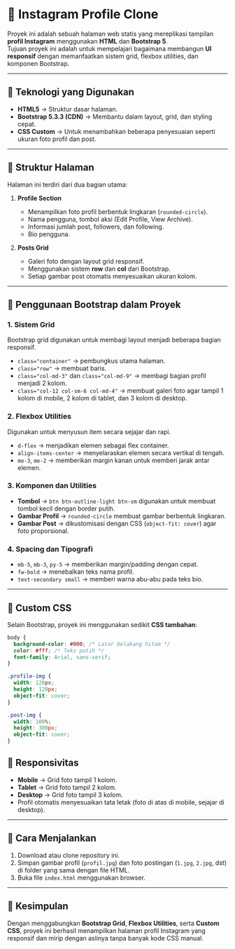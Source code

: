 # 📸 Instagram Profile Clone

Proyek ini adalah sebuah halaman web statis yang mereplikasi tampilan **profil Instagram** menggunakan **HTML** dan **Bootstrap 5**.  
Tujuan proyek ini adalah untuk mempelajari bagaimana membangun **UI responsif** dengan memanfaatkan sistem grid, flexbox utilities, dan komponen Bootstrap.

---

## 🚀 Teknologi yang Digunakan
- **HTML5** → Struktur dasar halaman.
- **Bootstrap 5.3.3 (CDN)** → Membantu dalam layout, grid, dan styling cepat.
- **CSS Custom** → Untuk menambahkan beberapa penyesuaian seperti ukuran foto profil dan post.

---

## 📂 Struktur Halaman
Halaman ini terdiri dari dua bagian utama:

1. **Profile Section**
   - Menampilkan foto profil berbentuk lingkaran (`rounded-circle`).
   - Nama pengguna, tombol aksi (Edit Profile, View Archive).
   - Informasi jumlah post, followers, dan following.
   - Bio pengguna.

2. **Posts Grid**
   - Galeri foto dengan layout grid responsif.
   - Menggunakan sistem **row** dan **col** dari Bootstrap.
   - Setiap gambar post otomatis menyesuaikan ukuran kolom.

---

## 🔑 Penggunaan Bootstrap dalam Proyek

### 1. Sistem Grid
Bootstrap grid digunakan untuk membagi layout menjadi beberapa bagian responsif.

- `class="container"` → pembungkus utama halaman.
- `class="row"` → membuat baris.
- `class="col-md-3"` dan `class="col-md-9"` → membagi bagian profil menjadi 2 kolom.
- `class="col-12 col-sm-6 col-md-4"` → membuat galeri foto agar tampil 1 kolom di mobile, 2 kolom di tablet, dan 3 kolom di desktop.

### 2. Flexbox Utilities
Digunakan untuk menyusun item secara sejajar dan rapi.

- `d-flex` → menjadikan elemen sebagai flex container.
- `align-items-center` → menyelaraskan elemen secara vertikal di tengah.
- `me-3`, `me-2` → memberikan margin kanan untuk memberi jarak antar elemen.

### 3. Komponen dan Utilities
- **Tombol** → `btn btn-outline-light btn-sm` digunakan untuk membuat tombol kecil dengan border putih.
- **Gambar Profil** → `rounded-circle` membuat gambar berbentuk lingkaran.
- **Gambar Post** → dikustomisasi dengan CSS (`object-fit: cover`) agar foto proporsional.

### 4. Spacing dan Tipografi
- `mb-5`, `mb-3`, `py-5` → memberikan margin/padding dengan cepat.
- `fw-bold` → menebalkan teks nama profil.
- `text-secondary small` → memberi warna abu-abu pada teks bio.

---

## 🎨 Custom CSS
Selain Bootstrap, proyek ini menggunakan sedikit **CSS tambahan**:
```css
body {
  background-color: #000; /* Latar belakang hitam */
  color: #fff; /* Teks putih */
  font-family: Arial, sans-serif;
}

.profile-img {
  width: 120px;
  height: 120px;
  object-fit: cover;
}

.post-img {
  width: 100%;
  height: 300px;
  object-fit: cover;
}
```


## 📱 Responsivitas
- **Mobile** → Grid foto tampil 1 kolom.  
- **Tablet** → Grid foto tampil 2 kolom.  
- **Desktop** → Grid foto tampil 3 kolom.  
- Profil otomatis menyesuaikan tata letak (foto di atas di mobile, sejajar di desktop).  

---

## 📌 Cara Menjalankan
1. Download atau clone repository ini.  
2. Simpan gambar profil (`profil.jpg`) dan foto postingan (`1.jpg`, `2.jpg`, dst) di folder yang sama dengan file HTML.  
3. Buka file `index.html` menggunakan browser.  

---

## 🎯 Kesimpulan
Dengan menggabungkan **Bootstrap Grid**, **Flexbox Utilities**, serta **Custom CSS**, proyek ini berhasil menampilkan halaman profil Instagram yang responsif dan mirip dengan aslinya tanpa banyak kode CSS manual.

